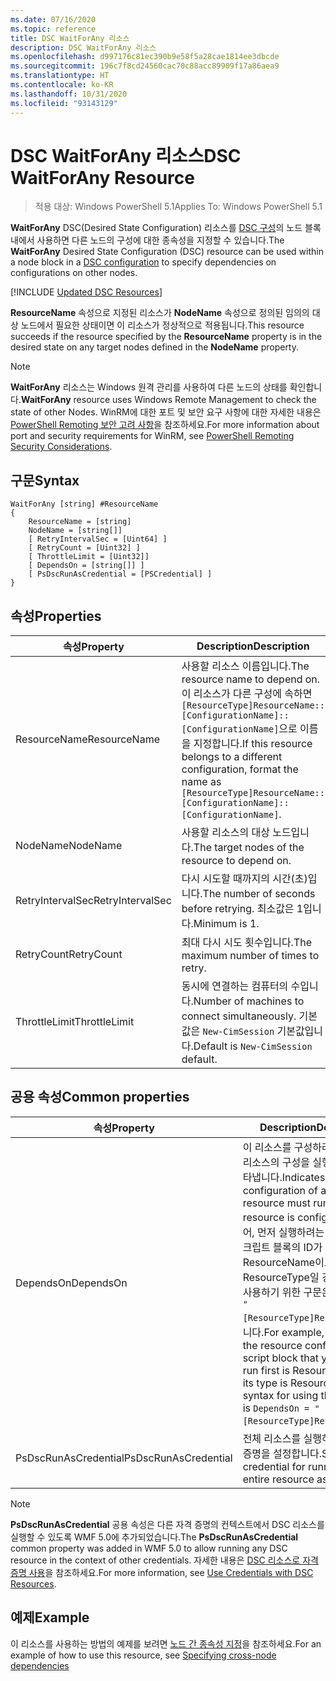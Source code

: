 ```yaml
---
ms.date: 07/16/2020
ms.topic: reference
title: DSC WaitForAny 리소스
description: DSC WaitForAny 리소스
ms.openlocfilehash: d997176c81ec390b9e58f5a28cae1814ee3dbcde
ms.sourcegitcommit: 196c7f8cd24560cac70c88acc89909f17a86aea9
ms.translationtype: HT
ms.contentlocale: ko-KR
ms.lasthandoff: 10/31/2020
ms.locfileid: "93143129"
---
```

# <a name="dsc-waitforany-resource"></a><span data-ttu-id="0ea67-103">DSC WaitForAny 리소스</span><span class="sxs-lookup"><span data-stu-id="0ea67-103">DSC WaitForAny Resource</span></span>

> <span data-ttu-id="0ea67-104">적용 대상: Windows PowerShell 5.1</span><span class="sxs-lookup"><span data-stu-id="0ea67-104">Applies To: Windows PowerShell 5.1</span></span>

<span data-ttu-id="0ea67-105">**WaitForAny** DSC(Desired State Configuration) 리소스를 [DSC 구성](../../../configurations/configurations.md)의 노드 블록 내에서 사용하면 다른 노드의 구성에 대한 종속성을 지정할 수 있습니다.</span><span class="sxs-lookup"><span data-stu-id="0ea67-105">The **WaitForAny** Desired State Configuration (DSC) resource can be used within a node block in a [DSC configuration](../../../configurations/configurations.md) to specify dependencies on configurations on other nodes.</span></span>

[!INCLUDE [Updated DSC Resources](../../../../../includes/dsc-resources.md)]

<span data-ttu-id="0ea67-106">**ResourceName** 속성으로 지정된 리소스가 **NodeName** 속성으로 정의된 임의의 대상 노드에서 필요한 상태이면 이 리소스가 정상적으로 적용됩니다.</span><span class="sxs-lookup"><span data-stu-id="0ea67-106">This resource succeeds if the resource specified by the **ResourceName** property is in the desired state on any target nodes defined in the **NodeName** property.</span></span>

> [!NOTE]
> <span data-ttu-id="0ea67-107">**WaitForAny** 리소스는 Windows 원격 관리를 사용하여 다른 노드의 상태를 확인합니다.</span><span class="sxs-lookup"><span data-stu-id="0ea67-107">**WaitForAny** resource uses Windows Remote Management to check the state of other Nodes.</span></span> <span data-ttu-id="0ea67-108">WinRM에 대한 포트 및 보안 요구 사항에 대한 자세한 내용은 [PowerShell Remoting 보안 고려 사항](/powershell/scripting/learn/remoting/winrmsecurity)을 참조하세요.</span><span class="sxs-lookup"><span data-stu-id="0ea67-108">For more information about port and security requirements for WinRM, see [PowerShell Remoting Security Considerations](/powershell/scripting/learn/remoting/winrmsecurity).</span></span>

## <a name="syntax"></a><span data-ttu-id="0ea67-109">구문</span><span class="sxs-lookup"><span data-stu-id="0ea67-109">Syntax</span></span>

```Syntax
WaitForAny [string] #ResourceName
{
    ResourceName = [string]
    NodeName = [string[]]
    [ RetryIntervalSec = [Uint64] ]
    [ RetryCount = [Uint32] ]
    [ ThrottleLimit = [Uint32]]
    [ DependsOn = [string[]] ]
    [ PsDscRunAsCredential = [PSCredential] ]
}
```

## <a name="properties"></a><span data-ttu-id="0ea67-110">속성</span><span class="sxs-lookup"><span data-stu-id="0ea67-110">Properties</span></span>

|<span data-ttu-id="0ea67-111">속성</span><span class="sxs-lookup"><span data-stu-id="0ea67-111">Property</span></span> |<span data-ttu-id="0ea67-112">Description</span><span class="sxs-lookup"><span data-stu-id="0ea67-112">Description</span></span> |
|---|---|
|<span data-ttu-id="0ea67-113">ResourceName</span><span class="sxs-lookup"><span data-stu-id="0ea67-113">ResourceName</span></span> |<span data-ttu-id="0ea67-114">사용할 리소스 이름입니다.</span><span class="sxs-lookup"><span data-stu-id="0ea67-114">The resource name to depend on.</span></span> <span data-ttu-id="0ea67-115">이 리소스가 다른 구성에 속하면 `[ResourceType]ResourceName::[ConfigurationName]::[ConfigurationName]`으로 이름을 지정합니다.</span><span class="sxs-lookup"><span data-stu-id="0ea67-115">If this resource belongs to a different configuration, format the name as `[ResourceType]ResourceName::[ConfigurationName]::[ConfigurationName]`.</span></span> |
|<span data-ttu-id="0ea67-116">NodeName</span><span class="sxs-lookup"><span data-stu-id="0ea67-116">NodeName</span></span> |<span data-ttu-id="0ea67-117">사용할 리소스의 대상 노드입니다.</span><span class="sxs-lookup"><span data-stu-id="0ea67-117">The target nodes of the resource to depend on.</span></span> |
|<span data-ttu-id="0ea67-118">RetryIntervalSec</span><span class="sxs-lookup"><span data-stu-id="0ea67-118">RetryIntervalSec</span></span> |<span data-ttu-id="0ea67-119">다시 시도할 때까지의 시간(초)입니다.</span><span class="sxs-lookup"><span data-stu-id="0ea67-119">The number of seconds before retrying.</span></span> <span data-ttu-id="0ea67-120">최소값은 1입니다.</span><span class="sxs-lookup"><span data-stu-id="0ea67-120">Minimum is 1.</span></span> |
|<span data-ttu-id="0ea67-121">RetryCount</span><span class="sxs-lookup"><span data-stu-id="0ea67-121">RetryCount</span></span> |<span data-ttu-id="0ea67-122">최대 다시 시도 횟수입니다.</span><span class="sxs-lookup"><span data-stu-id="0ea67-122">The maximum number of times to retry.</span></span> |
|<span data-ttu-id="0ea67-123">ThrottleLimit</span><span class="sxs-lookup"><span data-stu-id="0ea67-123">ThrottleLimit</span></span> |<span data-ttu-id="0ea67-124">동시에 연결하는 컴퓨터의 수입니다.</span><span class="sxs-lookup"><span data-stu-id="0ea67-124">Number of machines to connect simultaneously.</span></span> <span data-ttu-id="0ea67-125">기본값은 `New-CimSession` 기본값입니다.</span><span class="sxs-lookup"><span data-stu-id="0ea67-125">Default is `New-CimSession` default.</span></span> |

## <a name="common-properties"></a><span data-ttu-id="0ea67-126">공용 속성</span><span class="sxs-lookup"><span data-stu-id="0ea67-126">Common properties</span></span>

|<span data-ttu-id="0ea67-127">속성</span><span class="sxs-lookup"><span data-stu-id="0ea67-127">Property</span></span> |<span data-ttu-id="0ea67-128">Description</span><span class="sxs-lookup"><span data-stu-id="0ea67-128">Description</span></span> |
|---|---|
|<span data-ttu-id="0ea67-129">DependsOn</span><span class="sxs-lookup"><span data-stu-id="0ea67-129">DependsOn</span></span> |<span data-ttu-id="0ea67-130">이 리소스를 구성하려면 먼저 다른 리소스의 구성을 실행해야 함을 나타냅니다.</span><span class="sxs-lookup"><span data-stu-id="0ea67-130">Indicates that the configuration of another resource must run before this resource is configured.</span></span> <span data-ttu-id="0ea67-131">예를 들어, 먼저 실행하려는 리소스 구성 스크립트 블록의 ID가 ResourceName이고 해당 형식이 ResourceType일 경우, 이 속성을 사용하기 위한 구문은 `DependsOn = "[ResourceType]ResourceName"`입니다.</span><span class="sxs-lookup"><span data-stu-id="0ea67-131">For example, if the ID of the resource configuration script block that you want to run first is ResourceName and its type is ResourceType, the syntax for using this property is `DependsOn = "[ResourceType]ResourceName"`.</span></span> |
|<span data-ttu-id="0ea67-132">PsDscRunAsCredential</span><span class="sxs-lookup"><span data-stu-id="0ea67-132">PsDscRunAsCredential</span></span> |<span data-ttu-id="0ea67-133">전체 리소스를 실행하기 위한 자격 증명을 설정합니다.</span><span class="sxs-lookup"><span data-stu-id="0ea67-133">Sets the credential for running the entire resource as.</span></span> |

> [!NOTE]
> <span data-ttu-id="0ea67-134">**PsDscRunAsCredential** 공용 속성은 다른 자격 증명의 컨텍스트에서 DSC 리소스를 실행할 수 있도록 WMF 5.0에 추가되었습니다.</span><span class="sxs-lookup"><span data-stu-id="0ea67-134">The **PsDscRunAsCredential** common property was added in WMF 5.0 to allow running any DSC resource in the context of other credentials.</span></span> <span data-ttu-id="0ea67-135">자세한 내용은 [ DSC 리소스로 자격 증명 사용](../../../configurations/runasuser.md)을 참조하세요.</span><span class="sxs-lookup"><span data-stu-id="0ea67-135">For more information, see [Use Credentials with DSC Resources](../../../configurations/runasuser.md).</span></span>

## <a name="example"></a><span data-ttu-id="0ea67-136">예제</span><span class="sxs-lookup"><span data-stu-id="0ea67-136">Example</span></span>

<span data-ttu-id="0ea67-137">이 리소스를 사용하는 방법의 예제를 보려면 [노드 간 종속성 지정](../../../configurations/crossNodeDependencies.md)을 참조하세요.</span><span class="sxs-lookup"><span data-stu-id="0ea67-137">For an example of how to use this resource, see [Specifying cross-node dependencies](../../../configurations/crossNodeDependencies.md)</span></span>
